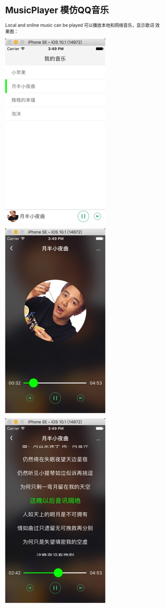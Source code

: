 # MusicPlayer 模仿QQ音乐
Local and online music can be played
可以播放本地和网络音乐，显示歌词
效果图：

![image](https://github.com/BlueTopsky/MusicPlayer/blob/master/1.png)

![image](https://github.com/BlueTopsky/MusicPlayer/blob/master/2.png)

![image](https://github.com/BlueTopsky/MusicPlayer/blob/master/3.png)
